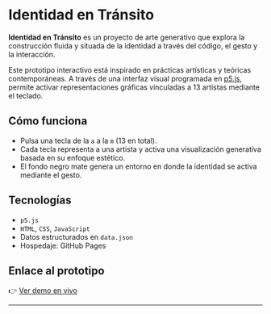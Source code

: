 # Identidad en Tránsito

**Identidad en Tránsito** es un proyecto de arte generativo que explora la construcción fluida y situada de la identidad a través del código, el gesto y la interacción.

Este prototipo interactivo está inspirado en prácticas artísticas y teóricas contemporáneas. A través de una interfaz visual programada en [p5.js](https://p5js.org/), permite activar representaciones gráficas vinculadas a 13 artistas mediante el teclado.

## Cómo funciona

- Pulsa una tecla de la `a` a la `m` (13 en total).
- Cada tecla representa a una artista y activa una visualización generativa basada en su enfoque estético.
- El fondo negro mate genera un entorno en donde la identidad se activa mediante el gesto.

## Tecnologías

- `p5.js`
- `HTML`, `CSS`, `JavaScript`
- Datos estructurados en `data.json`
- Hospedaje: GitHub Pages

## Enlace al prototipo

👉 [Ver demo en vivo](https://m0n1c4g0m3z.github.io/identidad-en-transito/)

---
